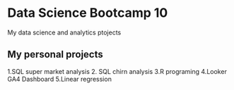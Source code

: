 # Data Science Bootcamp 10
My data science and analytics ptojects

## My personal projects

1.SQL super market analysis
2. SQL chirn analysis
3.R programing
4.Looker GA4 Dashboard
5.Linear regression
